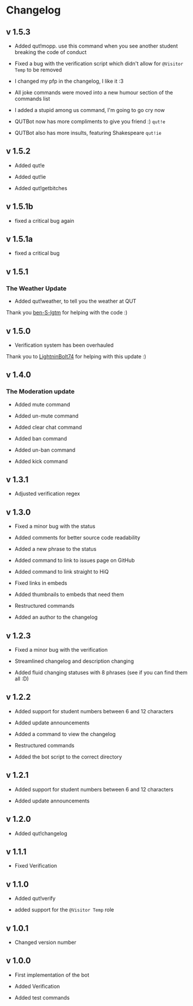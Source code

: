 # Changelog

## v 1.5.3

- Added qut!mopp. use this command when you see another student breaking the code of conduct

- Fixed a bug with the verification script which didn't allow for `@Visitor Temp` to be removed

- I changed my pfp in the changelog, I like it :3

- All joke commands were moved into a new humour section of the commands list

- I added a stupid among us command, I'm going to go cry now

- QUTBot now has more compliments to give you friend :) `qut!e`

- QUTBot also has more insults, featuring Shakespeare `qut!ie`

## v 1.5.2

- Added qut!e

- Added qut!ie

- Added qut!getbitches

## v 1.5.1b

- fixed a critical bug again


## v 1.5.1a

- fixed a critical bug

## v 1.5.1

### The Weather Update

- Added qut!weather, to tell you the weather at QUT

Thank you [ben-S-lgtm](https://github.com/ben-S-lgtm) for helping with the code :)

## v 1.5.0

- Verification system has been overhauled

Thank you to [LightninBolt74](https://github.com/Tarang74) for helping with this update :)

## v 1.4.0

### The Moderation update

- Added mute command

- Added un-mute command

- Added clear chat command

- Added ban command

- Added un-ban command

- Added kick command

## v 1.3.1

- Adjusted verification regex

## v 1.3.0

- Fixed a minor bug with the status

- Added comments for better source code readability

- Added a new phrase to the status

- Added command to link to issues page on GitHub

- Added command to link straight to HiQ

- Fixed links in embeds

- Added thumbnails to embeds that need them

- Restructured commands

- Added an author to the changelog

## v 1.2.3

- Fixed a minor bug with the verification

- Streamlined changelog and description changing

- Added fluid changing statuses with 8 phrases (see if you can find them all :D)

## v 1.2.2

- Added support for student numbers between 6 and 12 characters

- Added update announcements

- Added a command to view the changelog

- Restructured commands

- Added the bot script to the correct directory

## v 1.2.1

- Added support for student numbers between 6 and 12 characters

- Added update announcements

## v 1.2.0

- Added qut!changelog

## v 1.1.1

- Fixed Verification

## v 1.1.0

- Added qut!verify

- added support for the `@Visitor Temp` role

## v 1.0.1

- Changed version number

## v 1.0.0 

- First implementation of the bot

- Added Verification

- Added test commands
